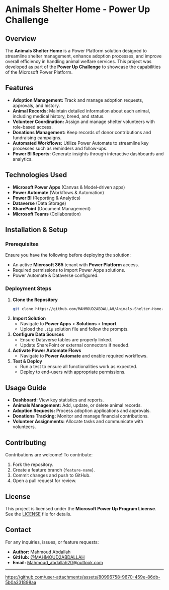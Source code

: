 # Animals Shelter Home - Power Up Challenge

## Overview
The **Animals Shelter Home** is a Power Platform solution designed to streamline shelter management, enhance adoption processes, and improve overall efficiency in handling animal welfare services. This project was developed as part of the **Power Up Challenge** to showcase the capabilities of the Microsoft Power Platform.

## Features
- **Adoption Management:** Track and manage adoption requests, approvals, and history.
- **Animal Records:** Maintain detailed information about each animal, including medical history, breed, and status.
- **Volunteer Coordination:** Assign and manage shelter volunteers with role-based access.
- **Donations Management:** Keep records of donor contributions and fundraising campaigns.
- **Automated Workflows:** Utilize Power Automate to streamline key processes such as reminders and follow-ups.
- **Power BI Reports:** Generate insights through interactive dashboards and analytics.

## Technologies Used
- **Microsoft Power Apps** (Canvas & Model-driven apps)
- **Power Automate** (Workflows & Automation)
- **Power BI** (Reporting & Analytics)
- **Dataverse** (Data Storage)
- **SharePoint** (Document Management)
- **Microsoft Teams** (Collaboration)

## Installation & Setup
### Prerequisites
Ensure you have the following before deploying the solution:
- An active **Microsoft 365** tenant with **Power Platform** access.
- Required permissions to import Power Apps solutions.
- Power Automate & Dataverse configured.

### Deployment Steps
1. **Clone the Repository**
   ```sh
   git clone https://github.com/MAHMOUD2ABDALLAH/Animals-Shelter-Home-Power-Up-Challange.git
   ```
2. **Import Solution**
   - Navigate to **Power Apps** > **Solutions** > **Import**.
   - Upload the `.zip` solution file and follow the prompts.
3. **Configure Data Sources**
   - Ensure Dataverse tables are properly linked.
   - Update SharePoint or external connectors if needed.
4. **Activate Power Automate Flows**
   - Navigate to **Power Automate** and enable required workflows.
5. **Test & Deploy**
   - Run a test to ensure all functionalities work as expected.
   - Deploy to end-users with appropriate permissions.

## Usage Guide
- **Dashboard:** View key statistics and reports.
- **Animals Management:** Add, update, or delete animal records.
- **Adoption Requests:** Process adoption applications and approvals.
- **Donations Tracking:** Monitor and manage financial contributions.
- **Volunteer Assignments:** Allocate tasks and communicate with volunteers.

## Contributing
Contributions are welcome! To contribute:
1. Fork the repository.
2. Create a feature branch (`feature-name`).
3. Commit changes and push to GitHub.
4. Open a pull request for review.

## License
This project is licensed under the **Microsoft Power Up Program License**. See the [LICENSE](https://1drv.ms/i/c/52d0424acc8434f6/EdHJwEWhlxVOiQiZ7MJRywgBIX1Gvso2jJyknGbiphNfYg?e=nOMnKN) file for details.

## Contact
For any inquiries, issues, or feature requests:
- **Author:** Mahmoud Abdallah
- **GitHub:** [@MAHMOUD2ABDALLAH](https://github.com/MAHMOUD2ABDALLAH)
- **Email:** Mahmoud_abdallah20@outlook.com


_____________________________________________________________________________________

https://github.com/user-attachments/assets/80996758-9670-459e-86db-5b0a331898aa

